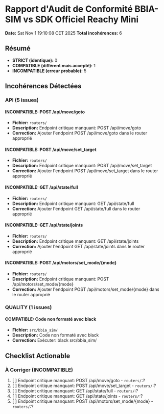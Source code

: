 # Rapport d'Audit de Conformité BBIA-SIM vs SDK Officiel Reachy Mini

**Date:** Sat Nov  1 19:10:08 CET 2025
**Total incohérences:** 6

## Résumé

- **STRICT (identique):** 0
- **COMPATIBLE (différent mais accepté):** 1
- **INCOMPATIBLE (erreur probable):** 5

## Incohérences Détectées

### API (5 issues)

#### INCOMPATIBLE: POST /api/move/goto
- **Fichier:** `routers/`
- **Description:** Endpoint critique manquant: POST /api/move/goto
- **Correction:** Ajouter l'endpoint POST /api/move/goto dans le router approprié

#### INCOMPATIBLE: POST /api/move/set_target
- **Fichier:** `routers/`
- **Description:** Endpoint critique manquant: POST /api/move/set_target
- **Correction:** Ajouter l'endpoint POST /api/move/set_target dans le router approprié

#### INCOMPATIBLE: GET /api/state/full
- **Fichier:** `routers/`
- **Description:** Endpoint critique manquant: GET /api/state/full
- **Correction:** Ajouter l'endpoint GET /api/state/full dans le router approprié

#### INCOMPATIBLE: GET /api/state/joints
- **Fichier:** `routers/`
- **Description:** Endpoint critique manquant: GET /api/state/joints
- **Correction:** Ajouter l'endpoint GET /api/state/joints dans le router approprié

#### INCOMPATIBLE: POST /api/motors/set_mode/{mode}
- **Fichier:** `routers/`
- **Description:** Endpoint critique manquant: POST /api/motors/set_mode/{mode}
- **Correction:** Ajouter l'endpoint POST /api/motors/set_mode/{mode} dans le router approprié

### QUALITY (1 issues)

#### COMPATIBLE: Code non formaté avec black
- **Fichier:** `src/bbia_sim/`
- **Description:** Code non formaté avec black
- **Correction:** Exécuter: black src/bbia_sim/

## Checklist Actionable

### À Corriger (INCOMPATIBLE)

1. [ ] Endpoint critique manquant: POST /api/move/goto - `routers/`:?
2. [ ] Endpoint critique manquant: POST /api/move/set_target - `routers/`:?
3. [ ] Endpoint critique manquant: GET /api/state/full - `routers/`:?
4. [ ] Endpoint critique manquant: GET /api/state/joints - `routers/`:?
5. [ ] Endpoint critique manquant: POST /api/motors/set_mode/{mode} - `routers/`:?